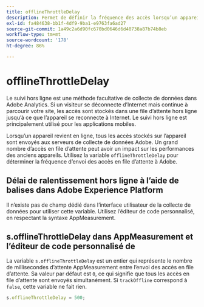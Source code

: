 ```yaml
---
title: offlineThrottleDelay
description: Permet de définir la fréquence des accès lorsqu’un appareil revient en ligne.
exl-id: fa484638-bb1f-4df9-9ba1-e9763fa6ad27
source-git-commit: 1a49c2a6d90fc670bd0646d6d40738a87b74b8eb
workflow-type: tm+mt
source-wordcount: '178'
ht-degree: 86%

---
```


# offlineThrottleDelay

Le suivi hors ligne est une méthode facultative de collecte de données dans Adobe Analytics. Si un visiteur se déconnecte d’Internet mais continue à parcourir votre site, les accès sont stockés dans une file d’attente hors ligne jusqu’à ce que l’appareil se reconnecte à Internet. Le suivi hors ligne est principalement utilisé pour les applications mobiles.

Lorsqu’un appareil revient en ligne, tous les accès stockés sur l’appareil sont envoyés aux serveurs de collecte de données Adobe. Un grand nombre d’accès en file d’attente peut avoir un impact sur les performances des anciens appareils. Utilisez la variable `offlineThrottleDelay` pour déterminer la fréquence d’envoi des accès en file d’attente à Adobe.

## Délai de ralentissement hors ligne à l’aide de balises dans Adobe Experience Platform

Il n’existe pas de champ dédié dans l’interface utilisateur de la collecte de données pour utiliser cette variable. Utilisez l’éditeur de code personnalisé, en respectant la syntaxe AppMeasurement.

## s.offlineThrottleDelay dans AppMeasurement et l’éditeur de code personnalisé de 

La variable `s.offlineThrottleDelay` est un entier qui représente le nombre de millisecondes d’attente AppMeasurement entre l’envoi des accès en file d’attente. Sa valeur par défaut est `0`, ce qui signifie que tous les accès en file d’attente sont envoyés simultanément. Si `trackOffline` correspond à `false`, cette variable ne fait rien.

```js
s.offlineThrottleDelay = 500;
```
